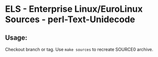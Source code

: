 # ELS - Enterprise Linux/EuroLinux Sources - perl-Text-Unidecode
 
## Usage:
  Checkout branch or tag. Use `make sources` to recreate  SOURCE0 archive.
